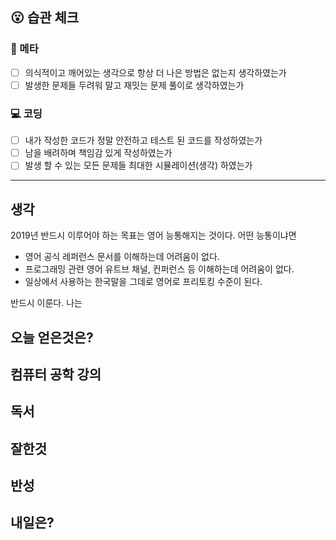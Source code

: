 ## :open_mouth: 습관 체크

### :muscle: 메타
- [ ] 의식적이고 깨어있는 생각으로 항상 더 나은 방법은 없는지 생각하였는가  
- [ ] 발생한 문제들 두려워 말고 재밋는 문제 풀이로 생각하였는가

### :computer: 코딩
- [ ] 내가 작성한 코드가 정말 안전하고 테스트 된 코드를 작성하였는가  
- [ ] 남을 배려하며 책임감 있게 작성하였는가  
- [ ] 발생 할 수 있는 모든 문제들 최대한 시뮬레이션(생각) 하였는가

**** 
## 생각
2019년 반드시 이루어야 하는 목표는 영어 능통해지는 것이다. 어떤 능통이냐면  

- 영어 공식 레퍼런스 문서를 이해하는데 어려움이 없다.
- 프로그래밍 관련 영어 유트브 채널, 컨퍼런스 등 이해하는데 어려움이 없다.
- 일상에서 사용하는 한국말을 그데로 영어로 프리토킹 수준이 된다.

반드시 이룬다. 나는 


## 오늘 얻은것은?
## 컴퓨터 공학 강의
## 독서
## 잘한것
## 반성
## 내일은?
